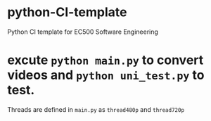 # python-CI-template
Python CI template for EC500 Software Engineering
# excute ```python main.py``` to convert videos and ```python uni_test.py``` to test.
Threads are defined in ```main.py``` as ```thread480p``` and ```thread720p```
